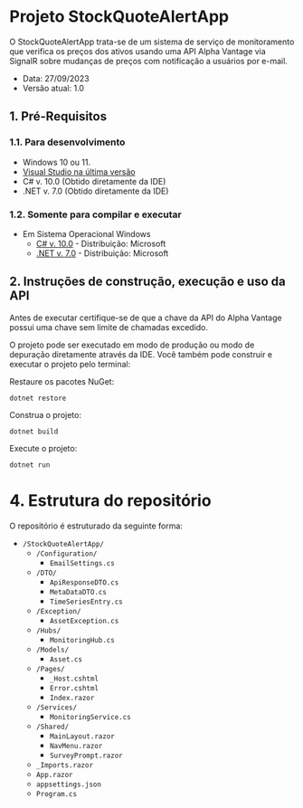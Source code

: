 # Projeto StockQuoteAlertApp <!-- omit in toc -->

O StockQuoteAlertApp trata-se de um sistema de serviço de monitoramento que verifica os preços dos ativos usando uma API Alpha Vantage via SignalR sobre mudanças de preços com notificação a usuários por e-mail.

* Data: 27/09/2023
* Versão atual: 1.0 

## 1. Pré-Requisitos

### 1.1. Para desenvolvimento

* Windows 10 ou 11.
* [Visual Studio na última versão](https://visualstudio.microsoft.com/pt-br/downloads/)
* C# v. 10.0 (Obtido diretamente da IDE)
* .NET v. 7.0 (Obtido diretamente da IDE)

### 1.2. Somente para compilar e executar

* Em Sistema Operacional Windows
  * [C# v. 10.0](https://dotnet.microsoft.com/pt-br/download) - Distribuição: Microsoft
  * [.NET v. 7.0](https://dotnet.microsoft.com/pt-br/downloadi) - Distribuição: Microsoft

## 2. Instruções de construção, execução e uso da API

Antes de executar certifique-se de que a chave da API do Alpha Vantage possui uma chave sem limite de chamadas excedido.

O projeto pode ser executado em modo de produção ou modo de depuração diretamente através da IDE. Você também pode construir e executar o projeto pelo terminal:

Restaure os pacotes NuGet:

```
dotnet restore

```

Construa o projeto:

```
dotnet build

```
Execute o projeto:

```
dotnet run
```

# 4. Estrutura do repositório

O repositório é estruturado da seguinte forma:

* `/StockQuoteAlertApp/`
    * `/Configuration/`
        * `EmailSettings.cs`
    * `/DTO/`
        * `ApiResponseDTO.cs`
        * `MetaDataDTO.cs`
        * `TimeSeriesEntry.cs`
    * `/Exception/`
        * `AssetException.cs`
    * `/Hubs/`
        * `MonitoringHub.cs`
    * `/Models/`
        * `Asset.cs`
    * `/Pages/`
        * `_Host.cshtml`
        * `Error.cshtml`
        * `Index.razor`
    * `/Services/`
        * `MonitoringService.cs`
    * `/Shared/`
        * `MainLayout.razor`
        * `NavMenu.razor`
        * `SurveyPrompt.razor`
    * `_Imports.razor`
    * `App.razor`
    * `appsettings.json`
    * `Program.cs`
